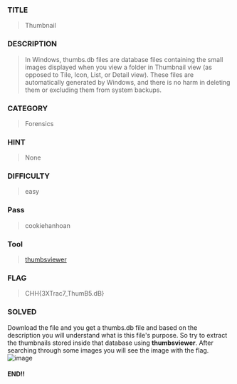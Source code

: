 ### TITLE
>Thumbnail
### DESCRIPTION
>In Windows, thumbs.db files are database files containing the small images displayed when you view a folder in Thumbnail view (as opposed to Tile, Icon, List, or Detail view). These files are automatically generated by Windows, and there is no harm in deleting them or excluding them from system backups.

### CATEGORY
>Forensics
### HINT
>None
### DIFFICULTY
>easy
### Pass
>cookiehanhoan
### Tool
>[thumbsviewer](https://thumbsviewer.github.io/)
### FLAG
>CHH{3XTrac7_ThumB5.dB}
### SOLVED
Download the file and you get a thumbs.db file and based on the description you will understand what is this file's purpose. So try to extract the thumbnails stored inside that database using __thumbsviewer__. After searching through some images you will see the image with the flag.
![image](https://github.com/user-attachments/assets/91a14ae0-9e47-4c02-bbbf-db3afd5277ea)

#### END!!
